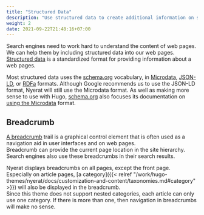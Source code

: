 ```yaml
---
title: "Structured Data"
description: "Use structured data to create additional information on search engine results pages."
weight: 2
date: 2021-09-22T21:48:16+07:00
---
```


Search engines need to work hard to understand the content of web pages. We can
help them by including structured data into our web pages.
[Structured data](https://developers.google.com/search/docs/advanced/structured-data/intro-structured-data)
is a standardized format for providing information about a web pages.

Most structured data uses the [schema.org](http://schema.org) vocabulary, in
[Microdata](http://en.wikipedia.org/wiki/Microdata_(HTML)),
[JSON-LD](http://en.wikipedia.org/wiki/JSON-LD), or
[RDFa](http://en.wikipedia.org/wiki/RDFa) formats.
Although Google recommends us to use the JSON-LD format, Nyerat will still use
the Microdata format. As well as making more sense to use with Hugo,
[schema.org](http://schema.org) also focuses its documentation on
[using the Microdata](https://schema.org/docs/gs.html#microdata_why) format.

## Breadcrumb

[A breadcrumb](https://en.wikipedia.org/wiki/Breadcrumb_navigation) trail is a
graphical control element that is often used as a navigation aid in user
interfaces and on web pages.  
Breadcrumb can provide the current page location in the site hierarchy. Search
engines also use these breadcrumbs in their search results.

Nyerat displays breadcrumbs on all pages, except the front page.  
Especially on article pages,
[a category]({{< relref "/work/hugo-themes/nyerat/docs/customization-and-content/taxonomies.md#category" >}})
will also be displayed in the breadcrumb.  
Since this theme does not support nested categories, each article
can only use one category. If there is more than one,
then navigation in breadcrumbs will make no sense.
